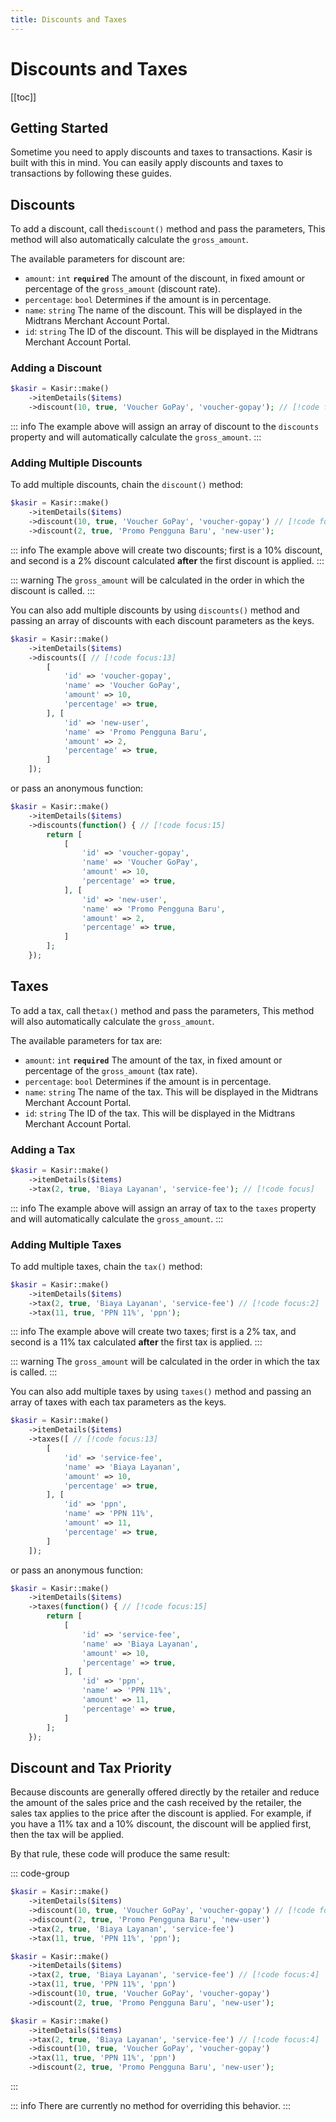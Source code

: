 ```yaml
---
title: Discounts and Taxes
---
```


# Discounts and Taxes

[[toc]]

## Getting Started

Sometime you need to apply discounts and taxes to transactions. Kasir is built with this in mind. You can easily apply
discounts and taxes to transactions by following these guides.

## Discounts

To add a discount, call the`discount()` method and pass the parameters, This method will also automatically calculate the `gross_amount`.

The available parameters for discount are:
- `amount`: `int` **`required`** The amount of the discount, in fixed amount or percentage of the `gross_amount` (discount rate).
- `percentage`: `bool` Determines if the amount is in percentage.
- `name`: `string` The name of the discount. This will be displayed in the Midtrans Merchant Account Portal.
- `id`: `string` The ID of the discount. This will be displayed in the Midtrans Merchant Account Portal.

### Adding a Discount

```php
$kasir = Kasir::make()
    ->itemDetails($items)
    ->discount(10, true, 'Voucher GoPay', 'voucher-gopay'); // [!code focus]
```

::: info
The example above will assign an array of discount to the `discounts` property and will automatically calculate the `gross_amount`.
:::

### Adding Multiple Discounts

To add multiple discounts, chain the `discount()` method:

```php
$kasir = Kasir::make()
    ->itemDetails($items)
    ->discount(10, true, 'Voucher GoPay', 'voucher-gopay') // [!code focus:2]
    ->discount(2, true, 'Promo Pengguna Baru', 'new-user');
```

::: info
The example above will create two discounts; first is a 10% discount, and second is a 2% discount calculated **after** the first discount is applied.
:::

::: warning
The `gross_amount` will be calculated in the order in which the discount is called.
:::

You can also add multiple discounts by using `discounts()` method and passing an array of discounts with each discount parameters as the keys.

```php
$kasir = Kasir::make()
    ->itemDetails($items)
    ->discounts([ // [!code focus:13]
        [
            'id' => 'voucher-gopay',
            'name' => 'Voucher GoPay',
            'amount' => 10,
            'percentage' => true,
        ], [
            'id' => 'new-user',
            'name' => 'Promo Pengguna Baru',
            'amount' => 2,
            'percentage' => true,
        ]
    ]);
```

or pass an anonymous function:

```php
$kasir = Kasir::make()
    ->itemDetails($items)
    ->discounts(function() { // [!code focus:15]
        return [
            [
                'id' => 'voucher-gopay',
                'name' => 'Voucher GoPay',
                'amount' => 10,
                'percentage' => true,
            ], [
                'id' => 'new-user',
                'name' => 'Promo Pengguna Baru',
                'amount' => 2,
                'percentage' => true,
            ]
        ];
    });
```

## Taxes

To add a tax, call the`tax()` method and pass the parameters, This method will also automatically calculate the `gross_amount`.

The available parameters for tax are:
- `amount`: `int` **`required`** The amount of the tax, in fixed amount or percentage of the `gross_amount` (tax rate).
- `percentage`: `bool` Determines if the amount is in percentage.
- `name`: `string` The name of the tax. This will be displayed in the Midtrans Merchant Account Portal.
- `id`: `string` The ID of the tax. This will be displayed in the Midtrans Merchant Account Portal.

### Adding a Tax

```php
$kasir = Kasir::make()
    ->itemDetails($items)
    ->tax(2, true, 'Biaya Layanan', 'service-fee'); // [!code focus]
```

::: info
The example above will assign an array of tax to the `taxes` property and will automatically calculate the `gross_amount`.
:::

### Adding Multiple Taxes

To add multiple taxes, chain the `tax()` method:

```php
$kasir = Kasir::make()
    ->itemDetails($items)
    ->tax(2, true, 'Biaya Layanan', 'service-fee') // [!code focus:2]
    ->tax(11, true, 'PPN 11%', 'ppn');
```

::: info
The example above will create two taxes; first is a 2% tax, and second is a 11% tax calculated **after** the first tax is applied.
:::

::: warning
The `gross_amount` will be calculated in the order in which the tax is called.
:::

You can also add multiple taxes by using `taxes()` method and passing an array of taxes with each tax parameters as the keys.

```php
$kasir = Kasir::make()
    ->itemDetails($items)
    ->taxes([ // [!code focus:13]
        [
            'id' => 'service-fee',
            'name' => 'Biaya Layanan',
            'amount' => 10,
            'percentage' => true,
        ], [
            'id' => 'ppn',
            'name' => 'PPN 11%',
            'amount' => 11,
            'percentage' => true,
        ]
    ]);
```

or pass an anonymous function:

```php
$kasir = Kasir::make()
    ->itemDetails($items)
    ->taxes(function() { // [!code focus:15]
        return [
            [
                'id' => 'service-fee',
                'name' => 'Biaya Layanan',
                'amount' => 10,
                'percentage' => true,
            ], [
                'id' => 'ppn',
                'name' => 'PPN 11%',
                'amount' => 11,
                'percentage' => true,
            ]
        ];
    });
```

## Discount and Tax Priority

Because discounts are generally offered directly by the retailer and reduce the amount of the sales price and the cash received by the retailer, the sales tax applies to the price after the discount is applied. For example, if you have a 11% tax and a 10% discount, the discount will be applied first, then the tax will be applied.

By that rule, these code will produce the same result:

::: code-group
```php [Calling Discounts First]
$kasir = Kasir::make()
    ->itemDetails($items)
    ->discount(10, true, 'Voucher GoPay', 'voucher-gopay') // [!code focus:4]
    ->discount(2, true, 'Promo Pengguna Baru', 'new-user')
    ->tax(2, true, 'Biaya Layanan', 'service-fee')
    ->tax(11, true, 'PPN 11%', 'ppn');
```

```php [Calling Taxes First]
$kasir = Kasir::make()
    ->itemDetails($items)
    ->tax(2, true, 'Biaya Layanan', 'service-fee') // [!code focus:4]
    ->tax(11, true, 'PPN 11%', 'ppn')
    ->discount(10, true, 'Voucher GoPay', 'voucher-gopay')
    ->discount(2, true, 'Promo Pengguna Baru', 'new-user');
```

```php [No Specific Order]
$kasir = Kasir::make()
    ->itemDetails($items)
    ->tax(2, true, 'Biaya Layanan', 'service-fee') // [!code focus:4]
    ->discount(10, true, 'Voucher GoPay', 'voucher-gopay')
    ->tax(11, true, 'PPN 11%', 'ppn')
    ->discount(2, true, 'Promo Pengguna Baru', 'new-user');
```
:::

::: info
There are currently no method for overriding this behavior.
:::